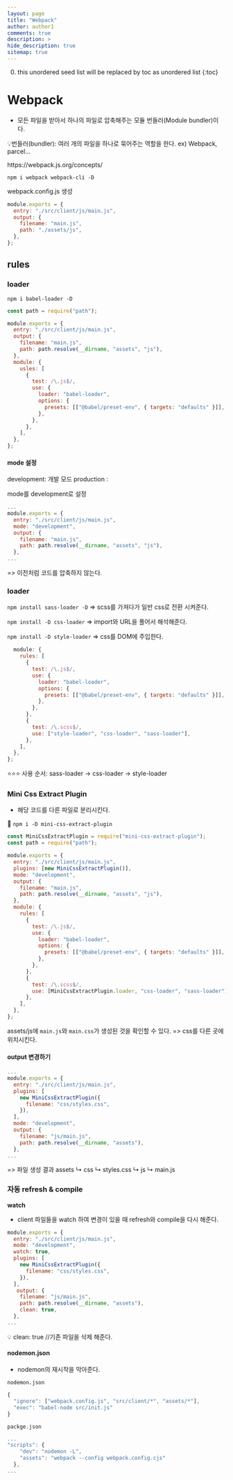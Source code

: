 ```yaml
---
layout: page
title: "Webpack"
author: author1
comments: true
description: >
hide_description: true
sitemap: true
---
```


0. this unordered seed list will be replaced by toc as unordered list 
{:toc}

# Webpack
- 모든 파일을 받아서 하나의 파일로 압축해주는 모듈 번들러(Module bundler)이다.

💡번들러(bundler): 여러 개의 파일을 하나로 묶어주는 역할을 한다.
ex) Webpack, parcel...

<link target="_blank" src="https://webpack.js.org/concepts/"> https://webpack.js.org/concepts/

`npm i webpack webpack-cli -D`

webpack.config.js 생성
```js
module.exports = {
  entry: "./src/client/js/main.js",
  output: {
    filename: "main.js",
    path: "./assets/js",
  },
};
```

## rules

### loader
`npm i babel-loader -D`

```js
const path = require("path");

module.exports = {
  entry: "./src/client/js/main.js",
  output: {
    filename: "main.js",
    path: path.resolve(__dirname, "assets", "js"),
  },
  module: {
    usles: [
      {
        test: /\.js$/,
        use: {
          loader: "babel-loader",
          options: {
            presets: [["@babel/preset-env", { targets: "defaults" }]],
          },
        },
      },
    ],
  },
};
```
#### mode 설정

development: 개발 모드
production : 

mode를 development로 설정
```js
...
module.exports = {
  entry: "./src/client/js/main.js",
  mode: "development",
  output: {
    filename: "main.js",
    path: path.resolve(__dirname, "assets", "js"),
  },
...
```
=> 이전처럼 코드를 압축하지 않는다.

### loader

`npm install sass-loader -D`
=> scss를 가져다가 일반 css로 전환 시켜준다.

`npm install -D css-loader`
=> import와 URL을 풀어서 해석해준다.

`npm install -D style-loader`
=> css를 DOM에 주입한다.

```js
  module: {
    rules: [
      {
        test: /\.js$/,
        use: {
          loader: "babel-loader",
          options: {
            presets: [["@babel/preset-env", { targets: "defaults" }]],
          },
        },
      },
      {
        test: /\.scss$/,
        use: ["style-loader", "css-loader", "sass-loader"],
      },
    ],
  },
};
```
⭐⭐⭐
사용 순서: sass-loader -> css-loader -> style-loader


### Mini Css Extract Plugin
- 해당 코드를 다른 파일로 분리시킨다.

🔧 `npm i -D mini-css-extract-plugin`

```js
const MiniCssExtractPlugin = require("mini-css-extract-plugin");
const path = require("path");

module.exports = {
  entry: "./src/client/js/main.js",
  plugins: [new MiniCssExtractPlugin()],
  mode: "development",
  output: {
    filename: "main.js",
    path: path.resolve(__dirname, "assets", "js"),
  },
  module: {
    rules: [
      {
        test: /\.js$/,
        use: {
          loader: "babel-loader",
          options: {
            presets: [["@babel/preset-env", { targets: "defaults" }]],
          },
        },
      },
      {
        test: /\.scss$/,
        use: [MiniCssExtractPlugin.loader, "css-loader", "sass-loader"],
      },
    ],
  },
};

```

assets/js에 `main.js`와 `main.css`가 생성된 것을 확인할 수 있다.
=> css를 다른 곳에 위치시킨다.

#### output 변경하기

```js
...
module.exports = {
  entry: "./src/client/js/main.js",
  plugins: [
    new MiniCssExtractPlugin({
      filename: "css/styles.css",
    }),
  ],
  mode: "development",
  output: {
    filename: "js/main.js",
    path: path.resolve(__dirname, "assets"),
  },
...
```
=> 파일 생성 결과
assets
    ↳ css
        ↳ styles.css
    ↳ js
        ↳ main.js

### 자동 refresh & compile
**watch**
- client 파일들을 watch 하여 변경이 있을 때 refresh와 compile을 다시 해준다.

```js
module.exports = {
  entry: "./src/client/js/main.js",
  mode: "development",
  watch: true,
  plugins: [
    new MiniCssExtractPlugin({
      filename: "css/styles.css",
    }),
  ],
   output: {
    filename: "js/main.js",
    path: path.resolve(__dirname, "assets"),
    clean: true,
  },
...
```

💡 clean: true //기존 파일을 삭제 해준다.

#### nodemon.json
- nodemon의 재시작을 막아준다.

`nodemon.json`
```js
{
  "ignore": ["webpack.config.js", "src/client/*", "assets/*"],
  "exec": "babel-node src/init.js"
}
```
`packge.json`
```js
...
"scripts": {
    "dev": "nodemon -L",
    "assets": "webpack --config webpack.config.cjs"
  },
...
```